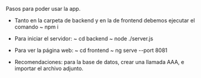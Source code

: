 Pasos para poder usar la app.

- Tanto en la carpeta de backend y en la de frontend debemos ejecutar el comando ~ npm i

- Para iniciar el servidor:
    ~ cd backend
    ~ node ./server.js

- Para ver la página web:
    ~ cd frontend
    ~ ng serve --port 8081

- Recomendaciones: para la base de datos, crear una llamada AAA, e importar el archivo adjunto.